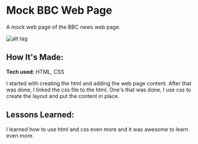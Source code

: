 # Mock BBC Web Page
A mock web page of the BBC news web page.

![alt tag](1.png)

## How It's Made:

**Tech used:** HTML, CSS

I started with creating the html and adding the web page content. After that was done, I linked the css file to the html. One's that was done, I use css to create the layout and put the content in place.

## Lessons Learned:

I learned how to use html and css even more and it was awesome to learn even more.
